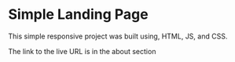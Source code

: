 # Simple Landing Page

This simple responsive project was built using, HTML, JS, and CSS.

The link to the live URL is in the about section